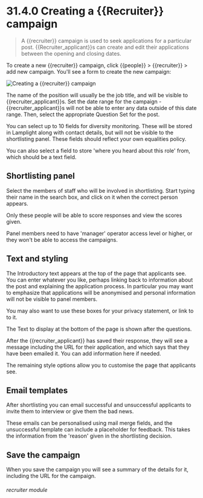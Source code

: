 # 31.4.0 Creating a {{Recruiter}} campaign

> A {{recruiter}} campaign is used to seek applications for a particular post.  {{Recruiter_applicant}}s
> can create and edit their applications between the opening and closing dates. 

To create a new {{recruiter}} campaign, click {{people}} > {{recruiter}} > add new campaign.  You'll 
see a form to create the new campaign:

![Creating a {{recruiter}} campaign](31.4.0a.png)

The name of the position will usually be the job title, and will be visible to {{recruiter_applicant}}s.
Set the date range for the campaign - {{recruiter_applicant}}s will not be able to enter any data
outside of this date range.  Then, select the appropriate Question Set for the post.

You can select up to 10 fields for diversity monitoring.  These will be stored in Lamplight along with
contact details, but will not be visible to the shortlisting panel.  These fields should reflect your
own equalities policy.

You can also select a field to store 'where you heard about this role' from, which should be a text field.

## Shortlisting panel

Select the members of staff who will be involved in shortlisting.  Start typing their name in the 
search box, and click on it when the correct person appears.

Only these people will be able to score responses and view the scores given.

Panel members need to have 'manager' operator access level or higher, or they won't be able to access the campaigns.

## Text and styling

The Introductory text appears at the top of the page that applicants see.  You can enter whatever you like,
perhaps linking back to information about the post and explaining the application process. 
In particular you may want to emphasize that applications will be anonymised and personal information
will not be visible to panel members.

You may also want to use these boxes for your privacy statement, or link to to it.

The Text to display at the bottom of the page is shown after the questions.

After the {{recruiter_applicant}} has saved their response, they will see a message including
the URL for their application, and which says that they have been emailed it.  You can add information
here if needed.

The remaining style options allow you to customise the page that applicants see.

## Email templates

After shortlisting you can email successful and unsuccessful applicants to invite them to interview
or give them the bad news.

These emails can be personalised using mail merge fields, and the unsuccessful template can include
a placeholder for feedback.  This takes the information from the 'reason' given in the shortlisting decision.

## Save the campaign

When you save the campaign you will see a summary of the details for it, including the URL for the campaign.



###### recruiter module